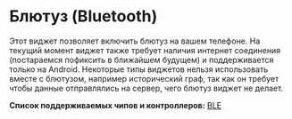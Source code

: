 # Блютуз \(Bluetooth\)

Этот виджет позволяет включить блютуз на вашем телефоне. На текущий момент виджет также требует наличия интернет соединения \(постараемся пофиксить в ближайшем будущем\) и поддерживается только на Android. Некоторые типы виджетов нельзя использовать вместе с блютузом, например исторический граф, так как он требует чтобы данные отправлялись на сервер, чего блютуз виджет не делает.

**Список поддерживаемых чипов и контроллеров:** [BLE](https://github.com/blynkkk/blynk-library/tree/master/examples/Boards_Bluetooth)

